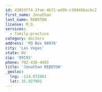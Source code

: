 ```yaml
---
id: 43053ff4-2fee-4bf1-ad9b-c30446bacbc2
first_name: Jonathan
last_name: REBOTON
license: M.D.
services:
  - family-practice
category: doctors
address: 'PO Box 98978'
city: 'Las Vegas'
state: NV
zip: '89193'
phone: 702-438-4003
title: 'Jonathan REBOTON'
_geoloc:
  lng: -114.972061
  lat: 35.927901
---
```

